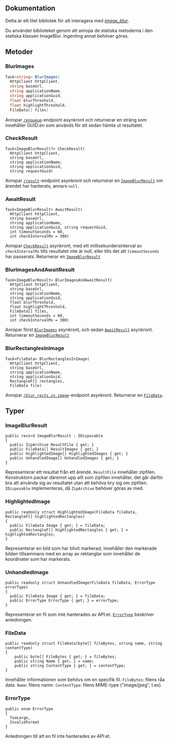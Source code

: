 ## Dokumentation
Detta är ett litet bibliotek för att interagera med [_image_blur_](https://github.com/Plattfisken/image_blur/tree/main/image_blur).

Du använder biblioteket genom att anropa de statiska metoderna i den statiska klassen ImageBlur. Ingenting annat behöver göras.
## Metoder

### BlurImages
```c#
Task<string> BlurImages(
  HttpClient httpClient,
  string baseUrl,
  string applicationName,
  string applicationGuid,
  float blurThreshold,
  float highlightThreshold,
  FileData[] files)
```
Anropar [`/enqueue`](https://github.com/Plattfisken/image_blur/tree/main/image_blur#enqueue)-endpoint asynkront och returnerar en sträng som innehåller GUID:en som används för att sedan hämta ut resultatet.

### CheckResult
```
Task<ImageBlurResult?> CheckResult(
  HttpClient httpClient,
  string baseUrl,
  string applicationName,
  string applicationGuid,
  string requestGuid)
```
Anropar [`/result`](https://github.com/Plattfisken/image_blur/tree/main/image_blur#result)-endpoint asynkront och returnerar en [`ImageBlurResult`](#ImageBlurResult) om ärendet har hanterats, annars `null`.

### AwaitResult
```
Task<ImageBlurResult> AwaitResult(
  HttpClient httpClient,
  string baseUrl,
  string applicationName,
  string applicationGuid, string requestGuid,
  int timeoutSeconds = 60,
  int checkIntervalMs = 300)
```
Anropar [`CheckResult`](#CheckResult) asynkront, med ett millisekundersinterval av `checkIntervalMs` tills resultatet inte är null, eller tills det att `timeoutSeconds` har passerats. Returnerar en [`ImageBlurResult`](#ImageBlurResult)

### BlurImagesAndAwaitResult
```
Task<ImageBlurResult> BlurImagesAndAwaitResult(
  HttpClient httpClient,
  string baseUrl,
  string applicationName,
  string applicationGuid,
  float blurThreshold,
  float highlightThreshold,
  FileData[] files,
  int timeoutSeconds = 60,
  int checkIntervalMs = 300)
```
Anropar först [`BlurImages`](#BlurImages) asynkront, och sedan [`AwaitResult`](#AwaitResult) asynkront. Returnerar en [`ImageBlurResult`](#ImageBlurResult)

### BlurRectanglesInImage
```
Task<FileData> BlurRectanglesInImage(
  HttpClient httpClient,
  string baseUrl,
  string applicationName,
  string applicationGuid,
  RectangleF[] rectangles,
  FileData file)
```
Anropar [`/blur_rects_in_image`](https://github.com/Plattfisken/image_blur/tree/main/image_blur#blur_rects_in_image)-endpoint asynkront. Returnerar en [`FileData`](#FileData).

## Typer

### ImageBlurResult
```
public record ImageBlurResult : IDisposable
{
  public ZipArchive ResultFile { get; }
  public FileData[] ResultImages { get; }
  public HighlightedImage[] HighlightedImages { get; }
  public UnhandledImage[] UnhandledImages { get; }
}
```
Representerar ett resultat från ett ärende. `ResultFile` innehåller zipfilen. Konstruktorn packar däremot upp allt som zipfilen innehåller, det går därför bra att använda sig av resultatet utan att behöva bry sig om zipfilen. `IDisposable` implementeras, då `ZipArchive` behöver göras av med.

### HighlightedImage
```
public readonly struct HighlightedImage(FileData fileData, RectangleF[] highlightedRectangles)
{
  public FileData Image { get; } = fileData;
  public RectangleF[] HighlightedRectangles { get; } = highlightedRectangles;
}
```
Representerar en bild som har blivit markerad, innehåller den markerade bilden tillsammans med en array av rektanglar som innehåller de koordinater som har markerats.

### UnhandledImage
```
public readonly struct UnhandledImage(FileData fileData, ErrorType errorType)
{
  public FileData Image { get; } = fileData;
  public ErrorType ErrorType { get; } = errorType;
}
```
Representerar en fil som inte hanterades av API:et. [`ErrorType`](#ErrorType) beskriver anledningen.

### FileData
```
public readonly struct FileData(byte[] fileBytes, string name, string contentType)
{
    public byte[] FileBytes { get; } = fileBytes;
    public string Name { get; } = name;
    public string ContentType { get; } = contentType;
}
```
Innehåller informationen som behövs om en specifik fil. `FileBytes`: filens råa data. `Name`: filens namn. `ContentType`: filens MIME-type ("image/jpeg", t.ex).

### ErrorType
```
public enum ErrorType
{
  TooLarge,
  InvalidFormat
}
```
Anledningen till att en fil inte hanterades av API:et.
